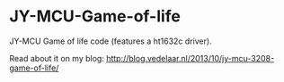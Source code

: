 JY-MCU-Game-of-life
===================

JY-MCU Game of life code (features a ht1632c driver).

Read about it on my blog: http://blog.vedelaar.nl/2013/10/jy-mcu-3208-game-of-life/
